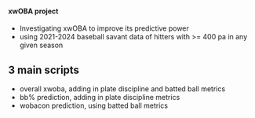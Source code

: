 #### xwOBA project
  - Investigating xwOBA to improve its predictive power
  - using 2021-2024 baseball savant data of hitters with >= 400 pa in any given season

## 3 main scripts
  - overall xwoba, adding in plate discipline and batted ball metrics
  - bb% prediction, adding in plate discipline metrics
  - wobacon prediction, using batted ball metrics
